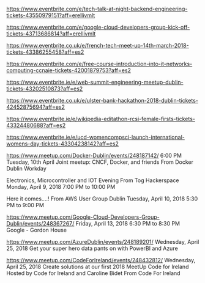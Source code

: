 https://www.eventbrite.com/e/tech-talk-at-night-backend-engineering-tickets-43550979151?aff=erellivmlt

https://www.eventbrite.com/e/google-cloud-developers-group-kick-off-tickets-43713686814?aff=erellivmlt

https://www.eventbrite.co.uk/e/french-tech-meet-up-14th-march-2018-tickets-43386255458?aff=es2

https://www.eventbrite.com/e/free-course-introduction-into-it-networks-computing-ccnaie-tickets-42001879753?aff=es2

https://www.eventbrite.ie/e/web-summit-engineering-meetup-dublin-tickets-43202510873?aff=es2

https://www.eventbrite.co.uk/e/ulster-bank-hackathon-2018-dublin-tickets-42452875694?aff=es2

https://www.eventbrite.ie/e/wikipedia-editathon-rcsi-female-firsts-tickets-43324480688?aff=es2

https://www.eventbrite.ie/e/ucd-womencompsci-launch-international-womens-day-tickets-43304238142?aff=es2

https://www.meetup.com/Docker-Dublin/events/248187142/
6:00 PM Tuesday, 10th April 
Joint meetup: CNCF, Docker, and friends
From Docker Dublin
Workday


Electronics, Microcontroller and IOT Evening
From Tog Hackerspace
Monday, April 9, 2018
7:00 PM to 10:00 PM


Here it comes....!
From AWS User Group Dublin
Tuesday, April 10, 2018
5:30 PM to 9:00 PM


https://www.meetup.com/Google-Cloud-Developers-Group-Dublin/events/248367267/
Friday, April 13, 2018
6:30 PM to 8:30 PM
Google - Gordon House



https://www.meetup.com/AzureDublin/events/248189201/
Wednesday, April 25, 2018
Get your super hero data pants on with PowerBI and Azure



https://www.meetup.com/CodeForIreland/events/248432812/
Wednesday, April 25, 2018
Create solutions at our first 2018 MeetUp
Code for Ireland
Hosted by Code for Ireland and Caroline Bidet
From Code For Ireland
